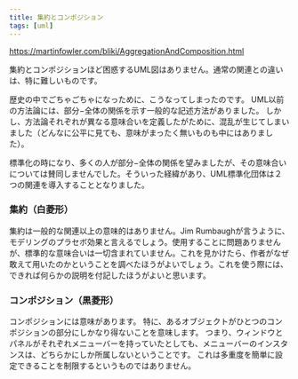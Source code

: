 ```yaml
---
title: 集約とコンポジション
tags: [uml]
---
```


https://martinfowler.com/bliki/AggregationAndComposition.html

集約とコンポジションほど困惑するUML図はありません。通常の関連との違いは、特に難しいものです。

歴史の中でごちゃごちゃになっために、こうなってしまったのです。
UML以前の方法論には、部分−全体の関係を示す一般的な記述方法がありました。
しかし、方法論それぞれが異なる意味合いを定義したがために、混乱が生じてしまいました（どんなに公平に見ても、意味がまったく無いものも中にはありました）。

標準化の時になり、多くの人が部分−全体の関係を望みましたが、その意味合いについては賛同しませんでした。そういった経緯があり、UML標準化団体は２つの関連を導入することとなりました。

### 集約（白菱形）

集約は一般的な関連以上の意味的はありません。Jim Rumbaughが言うように、モデリングのプラセボ効果と言えるでしょう。使用することに問題ありませんが、標準的な意味合いは一切含まれていません。これを見かけたら、作者がなぜ敢えて用いたのかということを調べたほうがよいでしょう。これを使う際には、できれば何らかの説明を付記したほうがよいと思います。

### コンポジション（黒菱形）

コンポジションには意味があります。
特に、あるオブジェクトがひとつのコンポジションの部分にしかなり得ないことを意味します。
つまり、ウィンドウとパネルがそれぞれメニューバーを持っていたとしても、メニューバーのインスタンスは、どちらかにしか所属しないということです。
これは多重度を簡単に設定できることを制限するというものではありません。
